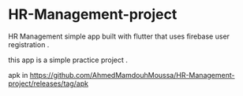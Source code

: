 # HR-Management-project
HR Management simple app built with flutter that uses firebase user registration .

this app is a simple practice project .

apk in https://github.com/AhmedMamdouhMoussa/HR-Management-project/releases/tag/apk
